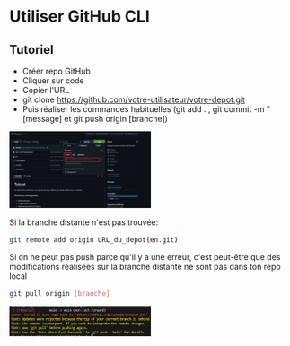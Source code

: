 # Utiliser GitHub CLI

## Tutoriel

* Créer repo GitHub
* Cliquer sur code
* Copier l'URL
* git clone https://github.com/votre-utilisateur/votre-depot.git
* Puis réaliser les commandes habituelles (git add . , git commit -m "[message] et git push origin [branche])

<img src="img/CloneCLI.png" alt="Clone CLI" width="50%">

Si la branche distante n'est pas trouvée:

``` bash
git remote add origin URL_du_depot(en.git)
```

Si on ne peut pas push parce qu'il y a une erreur, c'est peut-être que des modifications réalisées sur la branche distante ne sont pas dans ton repo local

```bash
git pull origin [branche]
```

<img src="img/FailedToPushRef.png" alt="Erreur failed to push some refs" width="50%">
